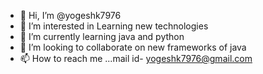 - 👋 Hi, I’m @yogeshk7976
- 👀 I’m interested in Learning new technologies
- 🌱 I’m currently learning java and python
- 💞️ I’m looking to collaborate on new frameworks of java
- 📫 How to reach me ...mail id- yogeshk7976@gmail.com

<!---
yogeshk7976/yogeshk7976 is a ✨ special ✨ repository because its `README.md` (this file) appears on your GitHub profile.
You can click the Preview link to take a look at your changes.
--->
